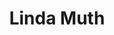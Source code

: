 ---
title: Linda Muth
customer_id: 21580901
email: lovegolfing3@gmail.com
phone_number: 
profile_photo:
---